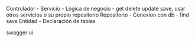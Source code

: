Controlador - 
Servicio - Lógica de negocio - get delete update save, usar otros servicios o su propio repositorio
Repositorio - Conexion con db - find save
Entidad - Declaración de tablas

swagger ui